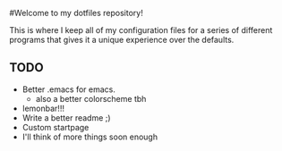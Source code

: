 #Welcome to my dotfiles repository!

This is where I keep all of my configuration files for a series of different programs that gives it a unique experience over the defaults.
    
## TODO
- Better .emacs for emacs.
    - also a better colorscheme tbh
- lemonbar!!!
- Write a better readme ;)
- Custom startpage
- I'll think of more things soon enough 
